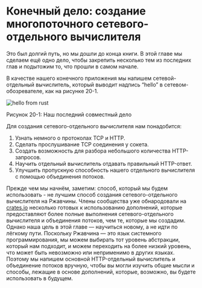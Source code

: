 # Конечный дело: создание многопоточного сетевого-отдельного вычислителя

Это был долгий путь, но мы дошли до конца книги. В этой главе мы сделаем ещё одно дело, чтобы закрепить несколько тем из последних глав и подытожим то, что прошли в самом начале.

В качестве нашего конечного приложения мы напишем сетевой-отдельный вычислитель, который выводит надпись “hello” в сетевом-обозревателе, как на рисунке 20-1.

![hello from rust](https://github.com/ruRust/book/blob/master/rustbook-en/src/img/trpl21-01.png?raw=true)

<span class="caption">Рисунок 20-1: Наш последний совместный дело</span>

Для создания сетевого-отдельного вычислителя нам понадобится:

1. Узнать немного о протоколах TCP и HTTP.
2. Сделать прослушивание TCP соединения у сокета.
3. Создать возможность для разбора небольшого количества HTTP-запросов.
4. Научить отдельный вычислитель отдавать правильный HTTP-ответ.
5. Улучшить пропускную способность нашего отдельного вычислителя с помощью объединения потоков.

Прежде чем мы начнём, заметим: способ, который мы будем использовать - не лучшим способ создания сетевого-отдельного вычислителя на Ржавчины. Члены сообщества уже обнародовали на [crates.io](https://crates.io/) несколько готовых к использованию дополнений, которые предоставляют более полные выполнения сетевого-отдельного вычислителя и объединения потоков, чем те, которые мы создадим. Однако наша цель в этой главе — научиться новому, а не идти по лёгкому пути. Поскольку Ржавчина — это язык системного программирования, мы можем выбирать тот уровень абстракции, который нам подходит, и можем переходить на более низкий уровень, что может быть невозможно или неприменимо в других языках. Поэтому мы напишем основной HTTP-отдельный вычислитель и объединение потоков вручную, чтобы вы могли изучить общие мысли и способы, лежащие в основе дополнений, которые, возможно, вы будете использовать в будущем.
